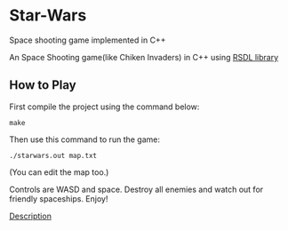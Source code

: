 # Star-Wars

Space shooting game implemented in C++

An Space Shooting game(like Chiken Invaders) in C++ using [RSDL library](https://github.com/UTAP/RSDL)

## How to Play

First compile the project using the command below:

```
make
```

Then use this command to run the game:
```
./starwars.out map.txt
```

(You can edit the map too.)

Controls are WASD and space. Destroy all enemies and watch out for friendly spaceships. Enjoy!

[Description](APS01-A1-Description.pdf)